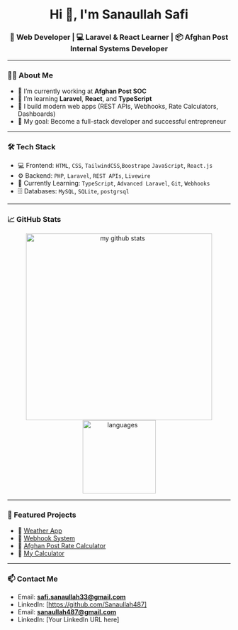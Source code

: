 <h1 align="center">Hi 👋, I'm Sanaullah Safi</h1>
<h3 align="center">🚀 Web Developer | 💻 Laravel & React Learner | 📦 Afghan Post Internal Systems Developer</h3>

---

### 👨‍💻 About Me

- 🔭 I’m currently working at **Afghan Post SOC**
- 🌱 I’m learning **Laravel**, **React**, and **TypeScript**
- 🚀 I build modern web apps (REST APIs, Webhooks, Rate Calculators, Dashboards)
- 🎯 My goal: Become a full-stack developer and successful entrepreneur


---

### 🛠️ Tech Stack

- 💻 Frontend: `HTML`, `CSS`, `TailwindCSS`,`Boostrape` `JavaScript`, `React.js`
- ⚙️ Backend: `PHP`, `Laravel`, `REST APIs`, `Livewire`
- 🧠 Currently Learning: `TypeScript`, `Advanced Laravel`, `Git`, `Webhooks`
- 🗄️ Databases: `MySQL`, `SQLite`, `postgrsql`

---

### 📈 GitHub Stats

<p align="center">
  <img src="https://github-readme-stats.vercel.app/api?username=Sanaullah487&show_icons=true&theme=tokyonight" alt="my github stats" width="420"/>
  <img src="https://github-readme-stats.vercel.app/api/top-langs/?username=Sanaullah487&layout=compact&theme=tokyonight" alt="languages" height="165">
</p>

---

### 📌 Featured Projects

- 🔗 [Weather App](https://github.com/Sanaullah487/weather-app)
- 🔗 [Webhook System](https://github.com/Sanaullah487/webhook-system)
- 🔗 [Afghan Post Rate Calculator](https://github.com/Sanaullah487/afghanpost-rate-calculator)
- 🔗 [My Calculator](https://github.com/Sanaullah487/my-calculator)

---

### 📫 Contact Me

- Email: **safi.sanaullah33@gmail.com**
- LinkedIn: [https://github.com/Sanaullah487]
- Email: **sanaullah487@gmail.com**
- LinkedIn: [Your LinkedIn URL here]
